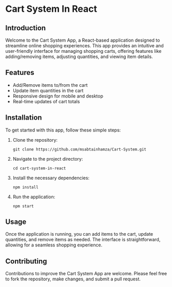 # Cart System In React

## Introduction
Welcome to the Cart System App, a React-based application designed to streamline online shopping experiences. This app provides an intuitive and user-friendly interface for managing shopping carts, offering features like adding/removing items, adjusting quantities, and viewing item details.

## Features
- Add/Remove items to/from the cart
- Update item quantities in the cart
- Responsive design for mobile and desktop
- Real-time updates of cart totals

## Installation
To get started with this app, follow these simple steps:

1. Clone the repository:
   ```
   git clone https://github.com/msabtainhamza/Cart-System.git
   ```
2. Navigate to the project directory:
   ```
   cd cart-system-in-react
   ```
3. Install the necessary dependencies:
   ```
   npm install
   ```
4. Run the application:
   ```
   npm start
   ```

## Usage
Once the application is running, you can add items to the cart, update quantities, and remove items as needed. The interface is straightforward, allowing for a seamless shopping experience.

## Contributing
Contributions to improve the Cart System App are welcome. Please feel free to fork the repository, make changes, and submit a pull request.


